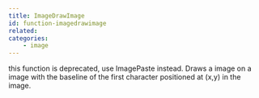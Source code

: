 ```yaml
---
title: ImageDrawImage
id: function-imagedrawimage
related:
categories:
    - image
---
```


this function is deprecated, use ImagePaste instead. Draws a image on a image with the baseline of the first character positioned at (x,y) in the image.